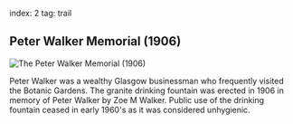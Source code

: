 index: 2
tag: trail

## Peter Walker Memorial (1906)

![The Peter Walker Memorial (1906)](images/peter-walker-memorial.jpg)

Peter Walker was a wealthy Glasgow businessman who
frequently visited the Botanic Gardens. The granite
drinking fountain was erected in 1906 in memory of
Peter Walker by Zoe M Walker. Public use of the
drinking fountain ceased in early 1960's as it was
considered unhygienic.
